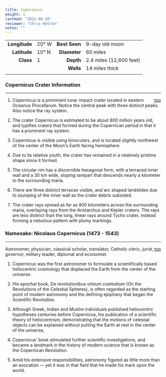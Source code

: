 ```yaml
---
title: Copernicus
weight: 1
lastmod: "2022-08-20"
reviewer: "Chris Ketron"
notes: ""
---
```


|               |           |               |                         |
| ------------: | :-------- | ------------: | :---------------------- |
| **Longitude** | 20&deg; W | **Best Seen** | 9-day old moon          |
|  **Latitude** | 10&deg; N |  **Diameter** | 60 miles                |
|     **Class** | 1         |     **Depth** | 2.4 miles (12,600 feet) |
|               |           |     **Walls** | 14 miles thick          |
|               |           |               |                         |

### Copernicus Crater Information

---
<span style='float:right;'>[top](#)</span>

1. Copernicus is a prominent lunar impact crater located in eastern Oceanus Procellarum. Notice the central peak with three distinct peaks. Also notice the ray system.

2. The crater Copernicus is estimated to be about 800 million years old, and typifies craters that formed during the Copernican period in that it has a prominent ray system.

3. Copernicus is visible using binoculars, and is located slightly northwest of the center of the Moon's Earth facing hemisphere.

4. Due to its relative youth, the crater has remained in a relatively pristine shape since it formed.

5. The circular rim has a discernible hexagonal form, with a terraced inner wall and a 30 km wide, sloping rampart that descends nearly a kilometer to the surrounding maria.

6. There are three distinct terraces visible, and arc shaped landslides due to slumping of the inner wall as the crater debris subsided.

7. The crater rays spread as far as 800 kilometers across the surrounding maria, overlaying rays from the Aristarchus and Kepler craters. The rays are less distinct than the long, linear rays around Tycho crater, instead forming a nebulous pattern with plumy markings.

### Namesake: Nicolaus Copernicus (1473 - 1543)

---
<span style='float:right;'>[top](#)</span>

Astronomer, physician, classical scholar, translator, Catholic cleric, jurist, governor, military leader, diplomat and economist.

1. Copernicus was the first astronomer to formulate a scientifically based heliocentric cosmology that displaced the Earth from the center of the universe.

2. His epochal book, De revolutionibus orbium coelestium (On the Revolutions of the Celestial Spheres), is often regarded as the starting point of modern astronomy and the defining epiphany that began the Scientific Revolution.

3. Although Greek, Indian and Muslim individuals published heliocentric hypotheses centuries before Copernicus, his publication of a scientific theory of heliocentrism, demonstrating that the motions of celestial objects can be explained without putting the Earth at rest in the center of the universe,

4. Copernicus’ book stimulated further scientific investigations, and became a landmark in the history of modern science that is known as the Copernican Revolution.

5. Amid his extensive responsibilities, astronomy figured as little more than an avocation — yet it was in that field that he made his mark upon the world.
